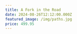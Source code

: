 ```yaml
---
title: A Fork in the Road
date: 2024-08-26T12:12:00.000Z
featured_image: /img/paths.jpg
price: 499.95
---
```

